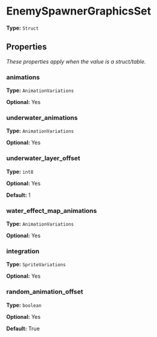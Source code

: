 # EnemySpawnerGraphicsSet

**Type:** `Struct`

## Properties

*These properties apply when the value is a struct/table.*

### animations

**Type:** `AnimationVariations`

**Optional:** Yes

### underwater_animations

**Type:** `AnimationVariations`

**Optional:** Yes

### underwater_layer_offset

**Type:** `int8`

**Optional:** Yes

**Default:** 1

### water_effect_map_animations

**Type:** `AnimationVariations`

**Optional:** Yes

### integration

**Type:** `SpriteVariations`

**Optional:** Yes

### random_animation_offset

**Type:** `boolean`

**Optional:** Yes

**Default:** True

